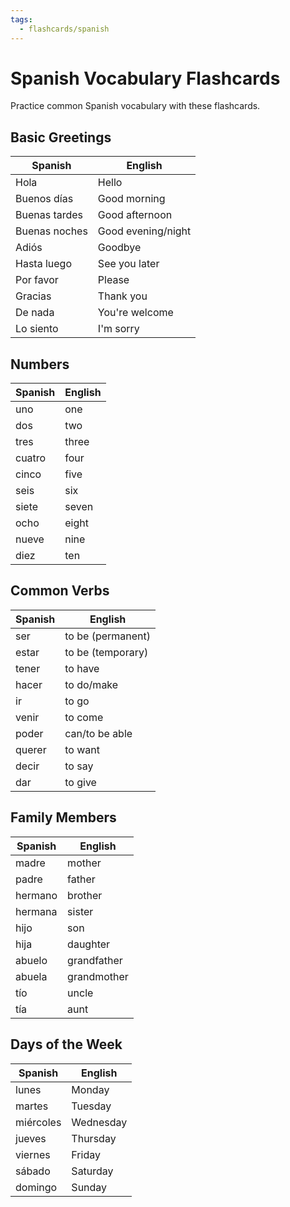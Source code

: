 ```yaml
---
tags:
  - flashcards/spanish
---
```


# Spanish Vocabulary Flashcards

Practice common Spanish vocabulary with these flashcards.

## Basic Greetings

| Spanish       | English            |
| ------------- | ------------------ |
| Hola          | Hello              |
| Buenos días   | Good morning       |
| Buenas tardes | Good afternoon     |
| Buenas noches | Good evening/night |
| Adiós         | Goodbye            |
| Hasta luego   | See you later      |
| Por favor     | Please             |
| Gracias       | Thank you          |
| De nada       | You're welcome     |
| Lo siento     | I'm sorry          |

## Numbers

| Spanish | English |
|---------|---------|
| uno | one |
| dos | two |
| tres | three |
| cuatro | four |
| cinco | five |
| seis | six |
| siete | seven |
| ocho | eight |
| nueve | nine |
| diez | ten |

## Common Verbs

| Spanish | English |
|---------|---------|
| ser | to be (permanent) |
| estar | to be (temporary) |
| tener | to have |
| hacer | to do/make |
| ir | to go |
| venir | to come |
| poder | can/to be able |
| querer | to want |
| decir | to say |
| dar | to give |

## Family Members

| Spanish | English |
|---------|---------|
| madre | mother |
| padre | father |
| hermano | brother |
| hermana | sister |
| hijo | son |
| hija | daughter |
| abuelo | grandfather |
| abuela | grandmother |
| tío | uncle |
| tía | aunt |

## Days of the Week

| Spanish | English |
|---------|---------|
| lunes | Monday |
| martes | Tuesday |
| miércoles | Wednesday |
| jueves | Thursday |
| viernes | Friday |
| sábado | Saturday |
| domingo | Sunday |